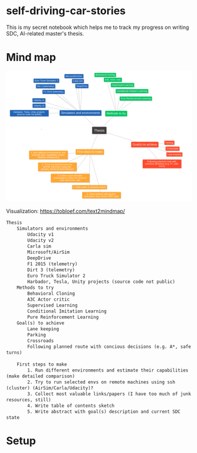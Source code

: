 # self-driving-car-stories
This is my secret notebook which helps me to track my progress on writing SDC, AI-related master's thesis.

# Mind map


![](images/mindmap.png)

Visualization: https://tobloef.com/text2mindmap/
```
Thesis
	Simulators and environments
		Udacity v1
		Udacity v2
		Carla sim
		Microsoft/AirSim
		DeepDrive
		F1 2015 (telemetry)
		Dirt 3 (telemetry)
		Euro Truck Simulator 2
		Harbador, Tesla, Unity projects (source code not public)
	Methods to try
		Behavioral Cloning
		A3C Actor critic
		Supervised Learning
		Conditional Imitation Learning
		Pure Reinforcement Learning
	Goal(s) to achieve
		Lane keeping
		Parking
		Crossroads
		Following planned route with concious decisions (e.g. A*, safe turns)
		
	First steps to make
		1. Run different environments and estimate their capabilities (make detailed comparison)
		2. Try to run selected envs on remote machines using ssh (cluster) (AirSim/Carla/Udacity)?
		3. Collect most valuable links/papers (I have too much of junk resources, still)
		4. Write table of contents sketch
		5. Write abstract with goal(s) description and current SDC state
```
		
		
		
		
	
	

# Setup
